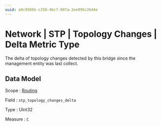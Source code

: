 ```yaml
---
uuid: a8c9585b-c258-4bc7-807a-2ee995c2644e
---
```

# Network | STP | Topology Changes | Delta Metric Type

The delta of topology changes detected by this bridge since the management entity was last collect.

## Data Model

Scope
: [Routing](../../../../scopes/routing.md)

Field
: `stp_topology_changes_delta`

Type
: UInt32

Measure
: `C`
